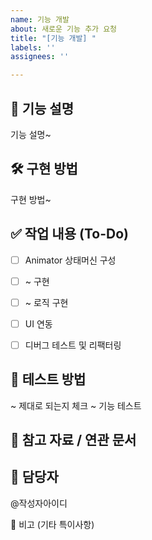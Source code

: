 ```yaml
---
name: 기능 개발
about: 새로운 기능 추가 요청
title: "[기능 개발] "
labels: ''
assignees: ''

---
```


## 🧩 기능 설명
<!-- 구현할 기능을 설명해주세요 -->
기능 설명~



## 🛠️ 구현 방법
<!-- 구현 방법에 대해 설명해 주세요 -->
구현 방법~


## ✅ 작업 내용 (To-Do)
<!-- 해야 할 작업을 구체적인 체크리스트로 작성해주세요 -->
- [ ] Animator 상태머신 구성
- [ ] ~ 구현
- [ ] ~ 로직 구현
- [ ] UI 연동
- [ ] 디버그 테스트 및 리팩터링


## 🧪 테스트 방법
<!-- 어떤 방식으로 테스트할 것인지 명시해주세요 -->
~ 제대로 되는지 체크
~ 기능 테스트


## 🔗 참고 자료 / 연관 문서
<!-- 관련된 기획서, 문서, 코드, 이슈 등을 링크해주세요 -->




## 👤 담당자
@작성자아이디



📎 비고 (기타 특이사항)
<!-- 논의된 부분, 고려사항, 우선순위 등을 자유롭게 작성 -->
